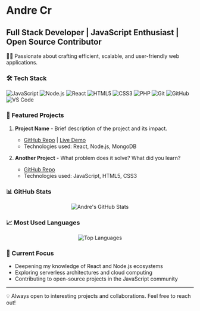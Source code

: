 # Andre Cr
## Full Stack Developer | JavaScript Enthusiast | Open Source Contributor

👨‍💻 Passionate about crafting efficient, scalable, and user-friendly web applications.

### 🛠️ Tech Stack

![JavaScript](https://img.shields.io/badge/-JavaScript-F7DF1E?style=flat-square&logo=javascript&logoColor=black)
![Node.js](https://img.shields.io/badge/-Node.js-339933?style=flat-square&logo=node.js&logoColor=white)
![React](https://img.shields.io/badge/-React-61DAFB?style=flat-square&logo=react&logoColor=black)
![HTML5](https://img.shields.io/badge/-HTML5-E34F26?style=flat-square&logo=html5&logoColor=white)
![CSS3](https://img.shields.io/badge/-CSS3-1572B6?style=flat-square&logo=css3&logoColor=white)
![PHP](https://img.shields.io/badge/-PHP-777BB4?style=flat-square&logo=php&logoColor=white)
![Git](https://img.shields.io/badge/-Git-F05032?style=flat-square&logo=git&logoColor=white)
![GitHub](https://img.shields.io/badge/-GitHub-181717?style=flat-square&logo=github)
![VS Code](https://img.shields.io/badge/-VS%20Code-007ACC?style=flat-square&logo=visual-studio-code&logoColor=white)

### 🌟 Featured Projects

1. **Project Name** - Brief description of the project and its impact.
   - [GitHub Repo](https://github.com/andremxmx/project-name) | [Live Demo](https://project-demo-link.com)
   - Technologies used: React, Node.js, MongoDB

2. **Another Project** - What problem does it solve? What did you learn?
   - [GitHub Repo](https://github.com/andremxmx/another-project)
   - Technologies used: JavaScript, HTML5, CSS3

### 📊 GitHub Stats

<div align="center">
  <img src="https://github-readme-stats.vercel.app/api?username=andremxmx&show_icons=true&count_private=true&hide=contribs,prs&theme=tokyonight" alt="Andre's GitHub Stats" />
</div>

### 📈 Most Used Languages

<div align="center">
  <img src="https://github-readme-stats.vercel.app/api/top-langs/?username=andremxmx&layout=compact&theme=tokyonight" alt="Top Languages" />
</div>

### 🎯 Current Focus

- Deepening my knowledge of React and Node.js ecosystems
- Exploring serverless architectures and cloud computing
- Contributing to open-source projects in the JavaScript community

---

💡 Always open to interesting projects and collaborations. Feel free to reach out!
